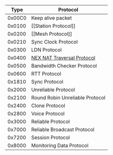 | Type | Protocol |
| --- | --- |
| 0x00C0 | Keep alive packet |
| 0x0100 | [[Station Protocol]] |
| 0x0200 | [[Mesh Protocol]] |
| 0x0210 | Sync Clock Protocol |
| 0x0300 | LDN Protocol |
| 0x0400 | [NEX NAT Traversal Protocol](NAT-Traversal-Protocol-(PIA)) |
| 0x0500 | Bandwidth Checker Protocol |
| 0x0600 | RTT Protocol |
| 0x1810 | Sync Protocol |
| 0x2000 | Unreliable Protocol |
| 0x2100 | Round Robin Unreliable Protocol |
| 0x2400 | Clone Protocol |
| 0x2800 | Voice Protocol |
| 0x3000 | Reliable Protocol |
| 0x7000 | Reliable Broadcast Protocol |
| 0x7200 | Session Protocol |
| 0x8000 | Monitoring Data Protocol |